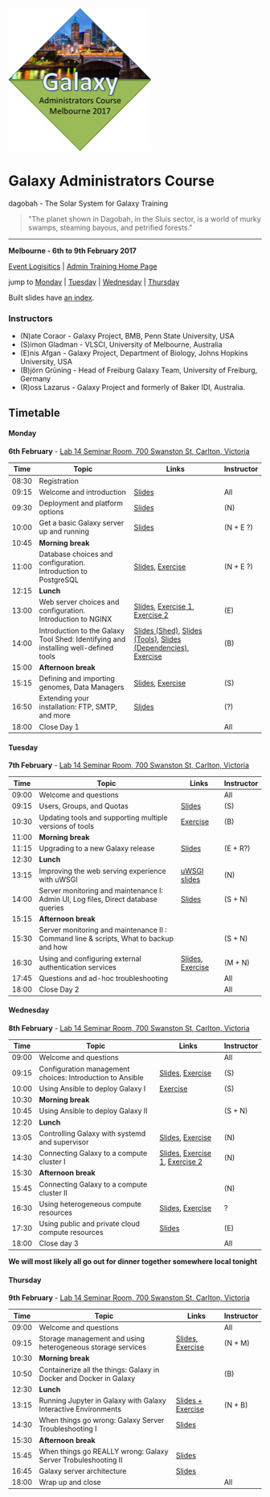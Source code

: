 ![gatc2017_logo.png](docs/shared-images/gatc2017_logo.png)

# Galaxy Administrators Course

dagobah - The Solar System for Galaxy Training
> "The planet shown in Dagobah, in the Sluis sector, is a world of murky swamps, steaming bayous, and petrified forests."

---
**Melbourne - 6th to 9th February 2017**

[Event Logisitics]() | [Admin Training Home Page]()

jump to [Monday](#monday) | [Tuesday](#tuesday) | [Wednesday](#wednesday) | [Thursday](#thursday)

Built slides have [an index](https://gvlproject.github.io/dagobah-training/).

### Instructors

* (N)ate Coraor - Galaxy Project, BMB, Penn State University, USA
* (S)imon Gladman - VLSCI, University of Melbourne, Australia
* (E)nis Afgan - Galaxy Project, Department of Biology, Johns Hopkins University, USA
* (B)jörn Grüning - Head of Freiburg Galaxy Team, University of Freiburg, Germany
* (R)oss Lazarus - Galaxy Project and formerly of Baker IDI, Australia.

## Timetable
#### Monday
**6th February** - [Lab 14 Seminar Room, 700 Swanston St, Carlton, Victoria](https://goo.gl/maps/FD2cdrFeDfG2)

| **Time** | **Topic** | **Links** | **Instructor** |
| -------- | --------- | --------- | ----------- |
| 08:30 | Registration |  |  |
| 09:15 | Welcome and introduction | [Slides](https://gvlproject.github.io/dagobah-training/00-intro/intro.html) | All |
| 09:30 | Deployment and platform options | [Slides](https://gvlproject.github.io/dagobah-training/01-deployment-platforms/choices.html) | (N) |
| 10:00 | Get a basic Galaxy server up and running | [Slides](https://gvlproject.github.io/dagobah-training/02-basic-server/get-galaxy.html) | (N + E ?) |
| 10:45 | **Morning break** | | |
| 11:00 | Database choices and configuration. Introduction to PostgreSQL | [Slides](https://gvlproject.github.io/dagobah-training/03-databases/databases.html), [Exercise](intro/03-databases/ex1-postgres.md) | (N + E ?) |
| 12:15 | **Lunch** | | |
| 13:00 | Web server choices and configuration. Introduction to NGINX | [Slides](https://gvlproject.github.io/dagobah-training/04-web-servers/webservers.html), [Exercise 1](https://github.com/gvlproject/dagobah-training/blob/master/intro/04-web-servers/ex1-apache.md), [Exercise 2](https://github.com/gvlproject/dagobah-training/blob/master/intro/04-web-servers/ex2-nginx.md) | (E) |
| 14:00 | Introduction to the Galaxy Tool Shed: Identifying and installing well-defined tools | [Slides (Shed)](https://gvlproject.github.io/dagobah-training/05-tool-shed/shed_intro.html), [Slides (Tools)](https://gvlproject.github.io/dagobah-training/05-tool-shed/tool_installation.html), [Slides (Dependencies)](https://gvlproject.github.io/dagobah-training/05-tool-shed/tool-dependencies.html), [Exercise](intro/05-tool-shed/ex-tool-management.md)| (B) |
| 15:00 | **Afternoon break** | | |
| 15:15 | Defining and importing genomes, Data Managers | [Slides](https://gvlproject.github.io/dagobah-training/06-reference-genomes/reference_genomes.html), [Exercise](intro/06-reference-genomes/ex06_reference_genomes.md) | (S) |
| 16:50 | Extending your installation: FTP, SMTP, and more| [Slides](https://gvlproject.github.io/dagobah-training/07-extending-installation/extending.html) | (?)  |
| 18:00 | Close Day 1 | | All |

#### Tuesday
**7th February** - [Lab 14 Seminar Room, 700 Swanston St, Carlton, Victoria](https://goo.gl/maps/FD2cdrFeDfG2)

| **Time** | **Topic** | **Links** | **Instructor** |
| -------- | --------- | --------- | ----------- |
| 09:00 | Welcome and questions |  | All |
| 09:15 | Users, Groups, and Quotas | [Slides](https://gvlproject.github.io/dagobah-training/08-users-groups-quotas/users-groups-quotas.html) | (S) |
| 10:30 | Updating tools and supporting multiple versions of tools | [Exercise](intro/05-tool-shed/ex-tool-management.md) | (B) |
| 11:00 | **Morning break** | | |
| 11:15 | Upgrading to a new Galaxy release | [Slides](https://gvlproject.github.io/dagobah-training/10-upgrading-release/upgrading.html) | (E + R?) |
| 12:30 | **Lunch** | | |
| 13:15 | Improving the web serving experience with uWSGI | [uWSGI slides](https://gvlproject.github.io/dagobah-training/002-monitoring-maintenance/uwsgi.html) | (N) |
| 14:00 | Server monitoring and maintenance I: Admin UI, Log files, Direct database queries | [Slides](https://gvlproject.github.io/dagobah-training/002-monitoring-maintenance/monitoring-maintenance.html) | (S + N) |
| 15:15 | **Afternoon break** | | |
| 15:30 | Server monitoring and maintenance II : Command line & scripts, What to backup and how | | (S + N) |
| 16:30 | Using and configuring external authentication services | [Slides](https://gvlproject.github.io/dagobah-training/004-external-auth/external-auth.html), [Exercise](https://github.com/gvlproject/dagobah-training/blob/master/advanced/004-external-authentication/ex1-pam-auth.md) | (M + N) |
| 17:45 | Questions and ad-hoc troubleshooting | | All |
| 18:00 | Close Day 2 | | All |

#### Wednesday
**8th February** - [Lab 14 Seminar Room, 700 Swanston St, Carlton, Victoria](https://goo.gl/maps/FD2cdrFeDfG2)

| **Time** | **Topic** | **Links** | **Instructor** |
| -------- | --------- | --------- | ----------- |
| 09:00 | Welcome and questions |  | All |
| 09:15 | Configuration management choices: Introduction to Ansible | [Slides](https://gvlproject.github.io/dagobah-training/001-ansible/ansible-introduction.html), [Exercise](https://github.com/gvlproject/dagobah-training/blob/master/advanced/001-ansible/ex1-intro-ansible.md) | (S) |
| 10:00 | Using Ansible to deploy Galaxy I |  [Exercise](https://github.com/gvlproject/dagobah-training/blob/master/advanced/001-ansible/ex2-galaxy-ansible.md)| (S) |
| 10:30 | **Morning break** | | |
| 10:45 | Using Ansible to deploy Galaxy II |  | (S + N) |
| 12:20 | **Lunch** | | |
| 13:05 | Controlling Galaxy with systemd and supervisor | [Slides](https://gvlproject.github.io/dagobah-training/002a-systemd-supervisor/systemd-supervisor.html), [Exercise](https://github.com/gvlproject/dagobah-training/blob/master/advanced/002a-systemd-supervisor/ex1-supervisor.md) | (N) |
| 14:30 | Connecting Galaxy to a compute cluster I | [Slides](https://gvlproject.github.io/dagobah-training/005-compute-cluster/compute-cluster.html), [Exercise 1](https://github.com/gvlproject/dagobah-training/blob/master/advanced/005-compute-cluster/ex1-slurm.md), [Exercise 2](https://github.com/gvlproject/dagobah-training/blob/master/advanced/005-compute-cluster/ex2-advanced-job-configs.md) | (N)|
| 15:30 | **Afternoon break** | | |
| 15:45 | Connecting Galaxy to a compute cluster II |  | (N) |
| 16:30 | Using heterogeneous compute resources | [Slides](https://gvlproject.github.io/dagobah-training/005-compute-cluster/heterogeneous.html), [Exercise](https://github.com/gvlproject/dagobah-training/blob/master/advanced/005-compute-cluster/ex3-pulsar.md) | ? |
| 17:30 | Using public and private cloud compute resources | [Slides](https://gvlproject.github.io/dagobah-training/006-clouds/clouds.html) | (E) |
| 18:00 | Close day 3 | | All |

**We will most likely all go out for dinner together somewhere local tonight**

#### Thursday
**9th February** - [Lab 14 Seminar Room, 700 Swanston St, Carlton, Victoria](https://goo.gl/maps/FD2cdrFeDfG2)

| **Time** | **Topic** | **Links** | **Instructor** |
| -------- | --------- | --------- | ----------- |
| 09:00 | Welcome and questions |  | All |
| 09:15 | Storage management and using heterogeneous storage services | [Slides](https://gvlproject.github.io/dagobah-training/007-storage/storage.html), [Exercise](https://github.com/gvlproject/dagobah-training/blob/master/advanced/007-storage-management/ex1-objectstore.md) | (N + M) |
| 10:30 | **Morning break** | | |
| 10:50 | Containerize all the things: Galaxy in Docker and Docker in Galaxy | | (B) |
| 12:30 | **Lunch** | | |
| 13:15 | Running Jupyter in Galaxy with Galaxy Interactive Environments | [Slides + Exercise](https://gist.github.com/natefoo/73bdcd9d467efd8d333ec15719e71108) | (N + B) |
| 14:30 | When things go wrong: Galaxy Server Troubleshooting I | [Slides](https://gvlproject.github.io/dagobah-training/11-basic-troubleshooting/basic-troubleshooting.html)| |
| 15:30 | **Afternoon break** | | |
| 15:45 | When things go REALLY wrong: Galaxy Server Trobuleshooting II |  [Slides](https://gvlproject.github.io/dagobah-training/009-advanced-troubleshooting/troubleshooting.html#1) | |
| 16:45 | Galaxy server architecture | [Slides](https://gvlproject.github.io/dagobah-training/12-architecture/galaxy_architecture.html) | | 
| 18:00 | Wrap up and close | | All |
